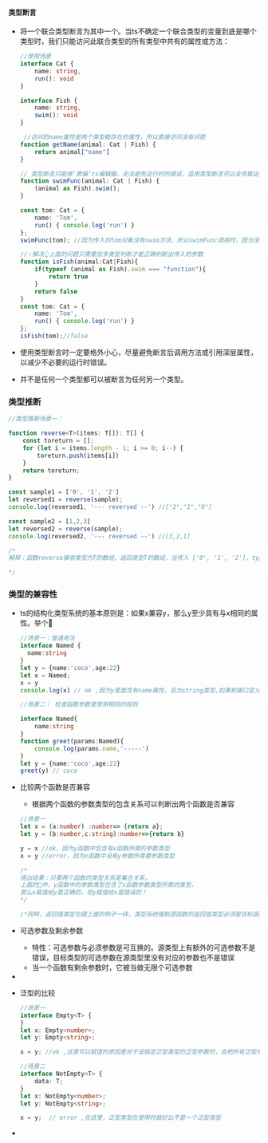 #### 类型断言

- 将一个联合类型断言为其中一个。当ts不确定一个联合类型的变量到底是哪个类型时，我们只能访问此联合类型的所有类型中共有的属性或方法：

  ```typescript
  //使用场景
  interface Cat {
      name: string,
      run(): void
  }
  
  interface Fish {
      name: string,
      swim(): void
  }
  
   //访问的name属性是两个类型都存在的属性，所以直接访问没有问题
  function getName(animal: Cat | Fish) {
      return animal["name"]
  }
  
  // 类型断言只能够‘欺骗’ts编辑器，无法避免运行时的错误，滥用类型断言可以会导致运行错误
  function swimFunc(animal: Cat | Fish) {
      (animal as Fish).swim();
  }
  
  const tom: Cat = {
      name: 'Tom',
      run() { console.log('run') }
  };
  swimFunc(tom); //因为传入的tom对象没有swim方法，所以swimFunc调用时，因为没有类型的判断所以即使编辑器不报错，但运行时依旧报错
  
  //✨解决👆上面的问题只需要加多类型判断才能正确判断出传入的参数
  function isFish(animal:Cat|Fish){
      if(typeof (animal as Fish).swim === "function"){
          return true
      }
      return false
  }
  const tom: Cat = {
      name: 'Tom',
      run() { console.log('run') }
  };
  isFish(tom);//false
  ```

- 使用类型断言时一定要格外小心，尽量避免断言后调用方法或引用深层属性，以减少不必要的运行时错误。

- 并不是任何一个类型都可以被断言为任何另一个类型。

### 类型推断

```typescript
//类型推断场景一：

function reverse<T>(items: T[]): T[] {
    const toreturn = [];
    for (let i = items.length - 1; i >= 0; i--) {
        toreturn.push(items[i])
    }
    return toreturn;
}

const sample1 = ['0', '1', '2']
let reversed1 = reverse(sample); 
console.log(reversed1, '--- reversed --') //["2","1","0"]

const sample2 = [1,2,3]
let reversed2 = reverse(sample); 
console.log(reversed2, '--- reversed --') //[3,2,1]

/*
解释：函数reverse接收类型为T的数组，返回类型T的数组，当传入 ['0', '1', '2']，typescript推断出reverse接收的是number类型的数组，从而给你的类型安全，与此相似的，当传入类型为string[]，那么ts能推断出reverse接收string[]类型。

*/
```



### 类型的兼容性

- ts的结构化类型系统的基本原则是：如果x兼容y，那么y至少具有与x相同的属性。举个🌰

  ```typescript
  //场景一：普通用法
  interface Named {
  	name:string
  }
  let y = {name:'coco',age:22}
  let x = Named;
  x = y
  console.log(x) // ok ,因为y里面含有name属性，且为string类型,如果和接口定义的name属性类型不相同，那么x是不等于y的
  
  //场景二： 检查函数参数是使用相同的规则
  
  interface Named{
      name:string
  }
  function greet(params:Named){
      console.log(params.name,'-----')
  }
  let y = {name:'coco',age:22}
  greet(y) // coco
  ```

  

- 比较两个函数是否兼容

  - 根据两个函数的参数类型的包含关系可以判断出两个函数是否兼容

  ```typescript
  //场景一
  let x = (a:number) :number=> {return a};
  let y = (b:number,c:string):number=>{return b}
  
  y = x //ok，因为y函数中包含有x函数所需的参数类型
  x = y //error，因为x函数中没有y参数所需要参数类型
  
  /*
  得出结果：只要两个函数的类型关系是集合关系，
  上面的🌰中，y函数中的参数类型包含了x函数参数类型所需的类型，
  那么x赋值给y是正确的，但y赋值给x是错误的！
  */
  
  /*同样，返回值类型也跟上面的例子一样，类型系统强制源函数的返回值类型必须是目标函数返回值类型的子类型*/
  ```

  

- 可选参数及剩余参数

  - 特性：可选参数与必须参数是可互换的。源类型上有额外的可选参数不是错误，目标类型的可选参数在源类型里没有对应的参数也不是错误
  - 当一个函数有剩余参数时，它被当做无限个可选参数

- 

- 泛型的比较

  ```typescript
  //场景一
  interface Empty<T> {
  }
  let x: Empty<number>;
  let y: Empty<string>;
  
  x = y; //ok ,这里可以赋值的原因是对于没指定泛型类型的泛型参数时，会把所有泛型参数当成any来比较，然后用结果类型进行比较，就像👆的例子一样
  
  //场景二
  interface NotEmpty<T> {
      data: T;
  }
  let x: NotEmpty<number>;
  let y: NotEmpty<string>;
  
  x = y;  // error ,在这里，泛型类型在使用时就好比不是一个泛型类型
  ```

  

- 
